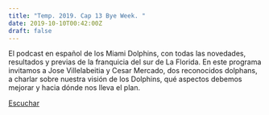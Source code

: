 ```yaml
---
title: "Temp. 2019. Cap 13 Bye Week. "
date: 2019-10-10T00:42:00Z
draft: false
---
```


El podcast en español de los Miami Dolphins, con todas las novedades, resultados y previas de la franquicia del sur de La Florida.
En este programa invitamos a Jose Villelabeitia y Cesar Mercado, dos reconocidos dolphans, a charlar sobre nuestra visión de los Dolphins, qué aspectos debemos mejorar y hacia dónde nos lleva el plan.

[Escuchar](https://www.ivoox.com/temp-2019-cap-13-bye-week-audios-mp3_rf_42928326_1.html)
